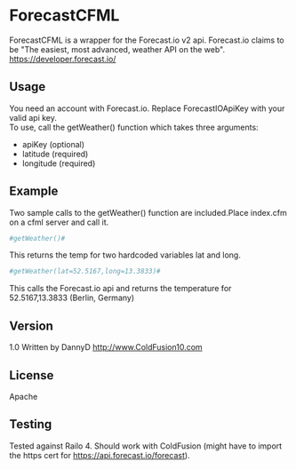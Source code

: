 ForecastCFML
=========
ForecastCFML is a wrapper for the Forecast.io v2 api. Forecast.io claims to be "The easiest, most advanced, weather API on the web". https://developer.forecast.io/


Usage
-----------

You need an account with Forecast.io. Replace ForecastIOApiKey with your valid api key.   
To use, call the getWeather() function which takes three arguments:

* apiKey (optional)
* latitude (required)
* longitude (required)

Example
-----------  
Two sample calls to the getWeather() function are included.Place index.cfm on a cfml server and call it.
```sh
#getWeather()#
```
This returns the temp for two hardcoded variables lat and long.   


```sh
#getWeather(lat=52.5167,long=13.3833)#   
```
This calls the Forecast.io api and returns the temperature for 52.5167,13.3833 (Berlin, Germany)

Version
----

1.0 Written by DannyD http://www.ColdFusion10.com

License
----

Apache


Testing
----

Tested against Railo 4. Should work with ColdFusion (might have to import the https cert for https://api.forecast.io/forecast).